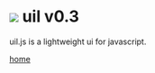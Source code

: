 <img src="http://lo-th.github.io/uil/images/logo.jpg"/>  uil v0.3 
=========
uil.js is a lightweight ui for javascript.<br>

[home](http://lo-th.github.io/uil/index.html)